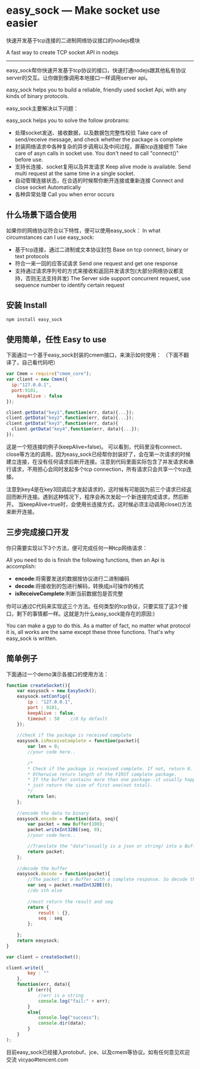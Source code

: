 # easy_sock — Make socket use easier

快速开发基于tcp连接的二进制网络协议接口的nodejs模块

A fast way to create TCP socket API in nodejs

------
easy_sock帮你快速开发基于tcp协议的接口，快速打通nodejs跟其他私有协议server的交互。让你做到像调用本地接口一样调用server api。

easy_sock helps you to build a reliable, friendly used socket Api, with any kinds of binary protocols. 

easy_sock主要解决以下问题：

easy_sock helps you to solve the follow probrams:

- 处理socket发送、接收数据，以及数据包完整性校验
Take care of send/receive message, and check whether the package is complete
- 封装网络请求中各种复杂的异步调用以及中间过程，屏蔽tcp连接细节
Take care of asyn calls in socket use. You don't need to call "connect()" before use.
- 支持长连接、socket复用以及并发请求
Keep alive mode is available. Send multi request at the same time in a single socket.
- 自动管理连接状态，在合适的时候帮你断开连接或重新连接
Connect and close socket Automatically
- 各种异常处理
Call you when error occurs

## 什么场景下适合使用

如果你的网络协议符合以下特性，便可以使用easy_sock：
In what circumstances can I use easy_sock:

- 基于tcp连接，通过二进制或文本协议封包
Base on tcp connect, binary or text protocols
- 符合一来一回的应答试请求
Send one request and get one response
- 支持通过请求序列号的方式来接收和返回并发请求包(大部分网络协议都支持，否则无法支持并发)
The Server side support concurrent request, use sequence number to identify certain request

## 安装 Install

```bash
npm install easy_sock
```

## 使用简单，任性   Easy to use
下面通过一个基于easy_sock封装的cmem接口，来演示如何使用：
（下面不翻译了，自己看代码吧）
```javascript
var Cmem = require("cmem_core");
var client = new Cmem({
  ip:"127.0.0.1",
  port:9101,
	keepAlive : false
});

client.getData("key1",function(err, data){...});
client.getData("key2",function(err, data){...});
client.getData("key3",function(err, data){
  client.getData("key4",function(err, data){...});
});
```
这是一个短连接的例子(keepAlive=false)。
可以看到，代码里没有connect、close等方法的调用，因为easy_sock已经帮你封装好了，会在第一次请求的时候建立连接，在没有任何请求后断开连接。注意到代码里面实际包含了并发请求和串行请求，不用担心会同时发起多个tcp connection，所有请求只会共享一个tcp连接。

注意到key4是在key3回调后才发起请求的，这时候有可能因为前三个请求已经返回而断开连接。遇到这种情况下，程序会再次发起一个新连接完成请求，然后断开。
当keepAlive=true时，会使用长连接方式，这时候必须主动调用close()方法来断开连接。

## 三步完成接口开发
你只需要实现以下3个方法，便可完成任何一种tcp网络请求：

All you need to do is finish the following functions, then an Api is accomplish:

- **encode**:将需要发送的数据按协议进行二进制编码
- **decode**:将接收到的包进行解码，转换成js可操作的格式
- **isReceiveComplete**:判断当前数据包是否完整

你可以通过C代码来实现这三个方法。任何类型的tcp协议，只要实现了这3个接口，剩下的事情都一样。这就是为什么easy_sock能存在的原因:)

You can make a gyp to do this. As a matter of fact, no matter what protocol it is, all works are the same except these three functions. That's why easy_sock is written.

## 简单例子

下面通过一个demo演示各接口的使用方法：

```javascript
function createSocket(){
	var easysock = new EasySock();
	easysock.setConfig({
		ip : "127.0.0.1",
		port : 9101,	
		keepAlive : false,	
		timeout : 50	//0 by default
	});
	
	//check if the package is received complete
	easysock.isReceiveComplete = function(packet){		
		var len = 0;	
		//your code here..
		
		/* 
		* Check if the package is received complete. If not, return 0.
		* Otherwise return length of the FIRST complete package.
		* If the buffer contains more than one package--it usually happens when package size is small--, 
		* just return the size of first one(not total).
		*/
		return len;
	};
	
	//encode the data to binary 
	easysock.encode = function(data, seq){
		var packet = new Buffer(100);
		packet.writeInt32BE(seq, 0);
		//your code here..

		//Translate the "data"(usually is a json or string) into a Buffer, and return the Buffer
		return packet;		
	};
	
	//decode the buffer
	easysock.decode = function(packet){
		//The packet is a Buffer with a complete response. So decode the buffer to other type of data.
		var seq = packet.readInt32BE(0);
		//do sth else
			
		//must return the result and seq
		return {
			result : {},
			seq : seq
		};
		
	};
	return easysock;
}

var client = createSocket();

client.write({
		key : ""
	}, 
	function(err, data){
		if (err){
			//err is a string
			console.log("fail:" + err);
		}
		else{
			console.log("success");
			console.dir(data);
		}
	}
);
```

目前easy_sock已经接入protobuf、jce、以及cmem等协议。如有任何意见欢迎交流 vicyao#tencent.com
